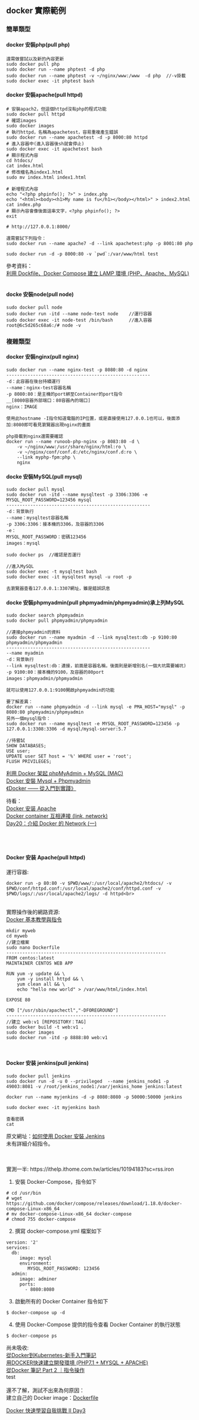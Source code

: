 ## docker 實際範例

### 簡單類型

#### docker 安裝php(pull php)

~~~
還需做嘗試以及新的內容更新
sudo docker pull php
sudo docker run --name phptest -d php
sudo docker run --name phptest -v ~/nginx/www:/www  -d php  //-v掛載
sudo docker exec -it phptest bash
~~~

#### docker 安裝apache(pull httpd)

~~~
# 安裝apach2，但這個httpd沒有php的程式功能
sudo docker pull httpd
# 確認images
sudo docker images
# 執行httpd，名稱為apachetest，容易重複產生錯誤
sudo docker run --name apachetest -d -p 8000:80 httpd
# 進入容器中(進入容器後sh就會停止)
sudo docker exec -it apachetest bash
# 顯示程式內容
cd htdocs/
cat index.html 
# 修改檔名為index1.html
sudo mv index.html index1.html

# 新增程式內容
echo "<?php phpinfo(); ?>" > index.php
echo "<html><body><h1>My name is fu</h1></body></html>" > index2.html
cat index.php
# 顯示內容會像後面這串文字，<?php phpinfo(); ?>
exit

# http://127.0.0.1:8000/

還需嘗試下列指令：
sudo docker run --name apache7 -d --link apachetest:php -p 8001:80 php

sudo docker run -d -p 8000:80 -v `pwd`:/var/www/html test
~~~

參考資料：<br>
<a href="https://hackmd.io/@titangene/docker-lamp">利用 Dockfile、Docker Compose 建立 LAMP 環境 (PHP、Apache、MySQL)</a><br>
<br>
#### docke 安裝node(pull node)

~~~
sudo docker pull node
sudo docker run -itd --name node-test node    //運行容器
sudo docker exec -it node-test /bin/bash      //進入容器
root@6c5d265c68a6:/# node -v
~~~

### 複雜類型

#### docker 安裝nginx(pull nginx)

~~~
sudo docker run --name nginx-test -p 8080:80 -d nginx
------------------------------------------------------
-d：此容器在後台持續運行
--name：nginx-test容器名稱
-p 8080:80：是主機的port綁至Container的port指令
__[8080容器外部端口：80容器內的端口]
nginx：IMAGE

使用此hostname -I指令知道電腦的IP位置，或是直接使用127.0.0.1也可以，後面添加:8080即可看見瀏覽器出現nginx的畫面

php掛載到nginx還需要確認
docker run --name runoob-php-nginx -p 8083:80 -d \
    -v ~/nginx/www:/usr/share/nginx/html:ro \
    -v ~/nginx/conf/conf.d:/etc/nginx/conf.d:ro \
    --link myphp-fpm:php \
    nginx
~~~

#### docke 安裝MySQL(pull mysql)

~~~
sudo docker pull mysql
sudo docker run -itd --name mysqltest -p 3306:3306 -e MYSQL_ROOT_PASSWORD=123456 mysql
------------------------------------------------------
-d：背景執行
--name：mysqltest容器名稱
-p 3306:3306：接本機的3306，及容器的3306
-e：
MYSQL_ROOT_PASSWORD：密碼123456
images：mysql

sudo docker ps  //確認是否運行

//進入MySQL
sudo docker exec -t mysqltest bash
sudo docker exec -it mysqltest mysql -u root -p

去瀏覽器查看127.0.0.1:3307網址，雖是錯誤訊息
~~~

#### docke 安裝phpmyadmin(pull phpmyadmin/phpmyadmin)承上列MySQL

~~~
sudo docker search phpmyadmin
sudo docker pull phpmyadmin/phpmyadmin

//連接phpmyadmin的資料
sudo docker run --name myadmin -d --link mysqltest:db -p 9100:80 phpmyadmin/phpmyadmin
------------------------------------------------------
--name myadmin
-d：背景執行
--link mysqltest:db：連接，前面是容器名稱，後面則是新增別名(一個大坑需要補坑)
-p 9100:80：接本機的9100，及容器的80port
images：phpmyadmin/phpmyadmin

就可以使用127.0.0.1:9100開啟phpmyadmin的功能

要了解差異：
docker run --name phpmyadmin -d --link mysql -e PMA_HOST="mysql" -p 8080:80 phpmyadmin/phpmyadmin
另外一個mysql指令：
sudo docker run --name mysqltest -e MYSQL_ROOT_PASSWORD=123456 -p 127.0.0.1:3308:3306 -d mysql/mysql-server:5.7

//待嘗試
SHOW DATABASES;
USE user;
UPDATE user SET host = '%' WHERE user = 'root';
FLUSH PRIVILEGES;
~~~

<a href="https://ithelp.ithome.com.tw/articles/10200754">利用 Docker 架起 phpMyAdmin + MySQL (MAC)</a><br>
<a href="http://www.andrewchen.tw/2017/05/05/20170505_NOTE_DOCKER_MYSQL/">Docker 安裝 Mysql + Phpmyadmin</a><br>
<a href="https://legacy.gitbook.com/book/philipzheng/docker_practice/details">《Docker —— 從入門到實踐­》</a><br>

待看：<br>
<a href="https://www.twle.cn/l/yufei/docker/docker-basic-install-apache.html">Docker 安装 Apache</a><br>
<a href="http://arder-note.blogspot.com/2018/05/docker-container-link-network.html">Docker container 互相連接 (link, network)</a><br>
<a href="https://ithelp.ithome.com.tw/articles/10193291">Day20：介紹 Docker 的 Network (一)</a><br>
<a href=""></a><br>
<a href=""></a><br>
<a href=""></a><br>

#### Docker 安装 Apache(pull httpd)

運行容器:

~~~
docker run -p 80:80 -v $PWD/www/:/usr/local/apache2/htdocs/ -v $PWD/conf/httpd.conf:/usr/local/apache2/conf/httpd.conf -v $PWD/logs/:/usr/local/apache2/logs/ -d httpd<br>
~~~

<br>
實際操作後的網路資源:<br>
<a href="http://blog.maxkit.com.tw/2017/03/docker-compose.html">Docker 基本教學與指令</a><br>

~~~
mkdir myweb
cd myweb
//建立檔案
sudo nano Dockerfile
------------------------------------------------------------
FROM centos:latest
MAINTAINER CENTOS WEB APP

RUN yum -y update && \
    yum -y install httpd && \
    yum clean all && \
    echo "hello new world" > /var/www/html/index.html

EXPOSE 80

CMD ["/usr/sbin/apachectl","-DFOREGROUND"]
------------------------------------------------------------
//建立 web:v1 [REPOSITORY：TAG]
sudo docker build -t web:v1 .  
sudo docker images
sudo docker run -itd -p 8888:80 web:v1
~~~

<br>

#### Docker 安装 jenkins(pull jenkins)

~~~
sudo docker pull jenkins
sudo docker run -d -u 0 --privileged  --name jenkins_node1 -p 49003:8081 -v /root/jenkins_node1:/var/jenkins_home jenkins:latest

docker run --name myjenkins -d -p 8080:8080 -p 50000:50000 jenkins

sudo docker exec -it myjenkins bash

查看密碼
cat
~~~

原文網址：<a href="https://kknews.cc/code/jlrxe66.html">如何使用 Docker 安裝 Jenkins</a><br>
未有詳細介紹指令。

<br>
<br>
實測一半:
https://ithelp.ithome.com.tw/articles/10194183?sc=rss.iron

1. 安裝 Docker-Compose，指令如下
~~~
# cd /usr/bin
# wget https://github.com/docker/compose/releases/download/1.18.0/docker-compose-Linux-x86_64
# mv docker-compose-Linux-x86_64 docker-compose
# chmod 755 docker-compose
~~~
2. 撰寫 docker-compose.yml 檔案如下
~~~
version: '2'
services:
  db:
     image: mysql
     environment:
        MYSQL_ROOT_PASSWORD: 123456
  admin:
     image: adminer
     ports:
       - 8080:8080
~~~
3. 啟動所有的 Docker Container 指令如下
~~~
$ docker-compose up -d
~~~
4. 使用 Docker-Compose 提供的指令查看 Docker Container 的執行狀態
~~~
$ docker-compose ps
~~~

尚未吸收:<br>
<a href="https://ithelp.ithome.com.tw/users/20072603/ironman/2088">從Docker到Kubernetes-新手入門筆記</a><br>
<a href="https://pickmanblog.wordpress.com/2017/09/10/%E7%94%A8docker%E5%BF%AB%E9%80%9F%E5%BB%BA%E7%AB%8B%E9%96%8B%E7%99%BC%E7%92%B0%E5%A2%83-php7-1-mysql-apache/">用DOCKER快速建立開發環境 (PHP7.1 + MYSQL + APACHE)</a><br>
<a href="https://medium.com/@VisonLi/docker-%E5%85%A5%E9%96%80-%E7%AD%86%E8%A8%98-part-2-91e4dfa2b365">從Docker 筆記 Part 2 ｜指令操作</a><br>
test<br>
<br>
還不了解，測試不出來為何原因：<br>
建立自己的 Docker image：<a href="https://skychang.github.io/2015/07/30/%E5%BB%BA%E7%AB%8B%E8%87%AA%E5%B7%B1%E7%9A%84-Docker-image/">Dockerfile </a><br>

<a href="https://vincent.fishboneapps.com/2019/05/31/Docker-%E5%BF%AB%E9%80%9F%E5%AD%B8%E7%BF%92%E8%87%AA%E6%88%91%E6%8C%91%E6%88%B0-II-Day3/">Docker 快速學習自我挑戰 II Day3
</a><br>
<a href=""></a><br>
<a href=""></a><br>
<a href=""></a><br>
<a href=""></a><br>
<a href=""></a><br>
